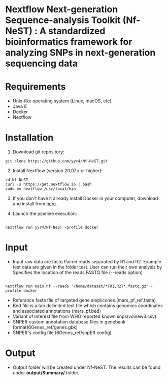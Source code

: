 # Nextflow Next-generation Sequence-analysis Toolkit (Nf-NeST) : A standardized bioinformatics framework for analyzing SNPs in next-generation sequencing data


# Requirements
- Unix-like operating system (Linux, macOS, etc)
- Java 8
- Docker
- Nextflow

# Installation

1. Download git repository:

```
git clone https://github.com/yyr4/Nf-NeST.git

```
2. Install Nextflow (version 20.07.x or higher):

```
cd Nf-NeST
curl -s https://get.nextflow.io | bash
sudo mv nextflow /usr/local/bin

```
3. If you don't have it already install Docker in your computer, download and install from [here](https://docs.docker.com/).  

4. Launch the pipeline execution:

```

nextflow run yyr4/Nf-NeST -profile docker

```

# Input

- Input raw data are fastq Paired reads separated by R1 and R2. Example test data are given in the folder test. User can run their own analysis by Specifies the location of the  reads FASTQ file (--reads option)

```

nextflow run main.nf --reads '/home/dataset/*{R1,R2}*.fastq.gz' -profile docker

```
- Referance fasta file of targeted gene amplicones.(mars_pf_ref.fasta)
- Bed file is a tab delimited text file which contains genomics coordinates and associated annotations (mars_pf.bed)
- Variant of Interest file from WHO reported known snps(voinew3.csv)
- SNPEff custom annotation database files in genebank format(6Genes_ref/genes.gbk)
- SNPEff's config file (6Genes_ref/snpEff.config)


# Output

- Output folder will be created under Nf-NeST. The results can be found under **output/Summary/** folder.

